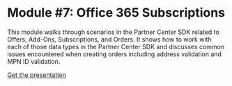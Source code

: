 # Module #7: Office 365 Subscriptions

This module walks through scenarios in the Partner Center SDK related to Offers, Add-Ons, Subscriptions, and Orders. It shows how to work with each of those data types in the Partner Center SDK and discusses common issues encountered when creating orders including address validation and MPN ID validation.

[Get the presentation](mod-07-o365.pptx)